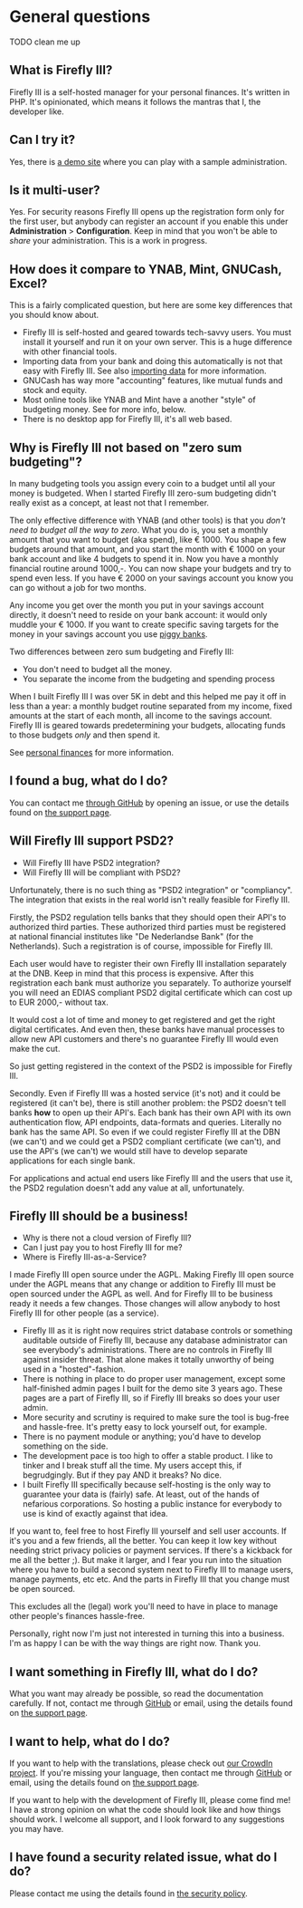 # General questions

TODO clean me up

## What is Firefly III?

Firefly III is a self-hosted manager for your personal finances. It's written in PHP. It's opinionated, which means it follows the mantras that I, the developer like.

## Can I try it?

Yes, there is [a demo site](https://demo.firefly-iii.org/?mtm_campaign=documentation&mtm_kwd=faq-general) where you can play with a sample administration.

## Is it multi-user?

Yes. For security reasons Firefly III opens up the registration form only for the first user, but anybody can register an account if you enable this under **Administration** &gt; **Configuration**. Keep in mind that you won't be able to _share_ your administration. This is a work in progress.

## How does it compare to YNAB, Mint, GNUCash, Excel?

This is a fairly complicated question, but here are some key differences that you should know about.

- Firefly III is self-hosted and geared towards tech-savvy users. You must install it yourself and run it on your own server. This is a huge difference with other financial tools.
- Importing data from your bank and doing this automatically is not that easy with Firefly III. See also [importing data](../importing-data/index.md) for more information.
- GNUCash has way more "accounting" features, like mutual funds and stock and equity.
- Most online tools like YNAB and Mint have a another "style" of budgeting money. See for more info, below.
- There is no desktop app for Firefly III, it's all web based.

## Why is Firefly III not based on "zero sum budgeting"?

In many budgeting tools you assign every coin to a budget until all your money is budgeted. When I started Firefly III zero-sum budgeting didn't really exist as a concept, at least not that I remember.

The only effective difference with YNAB (and other tools) is that you *don't need to budget all the way to zero*. What you do is, you set a monthly amount that you want to budget (aka spend), like € 1000. You shape a few budgets around that amount, and you start the month with € 1000 on your bank account and like 4 budgets to spend it in. Now you have a monthly financial routine around 1000,-. You can now shape your budgets and try to spend even less. If you have € 2000 on your savings account you know you can go without a job for two months.

Any income you get over the month you put in your savings account directly, it doesn't need to reside on your bank account: it would only muddle your € 1000. If you want to create specific saving targets for the money in your savings account you use [piggy banks](../financial-concepts/piggies.md).

Two differences between zero sum budgeting and Firefly III:

- You don't need to budget all the money.
- You separate the income from the budgeting and spending process

When I built Firefly III I was over 5K in debt and this helped me pay it off in less than a year: a monthly budget routine separated from my income, fixed amounts at the start of each month, all income to the savings account. Firefly III is geared towards predetermining your budgets, allocating funds to those budgets *only* and then spend it.

See [personal finances](../more-information/personal-finances.md) for more information.

## I found a bug, what do I do?

You can contact me [through GitHub](https://github.com/firefly-iii/firefly-iii/) by opening an issue, or use the details found on [the support page](../support/index.md).

## Will Firefly III support PSD2?

* Will Firefly III have PSD2 integration?
* Will Firefly III will be compliant with PSD2?

Unfortunately, there is no such thing as "PSD2 integration" or "compliancy". The integration that exists in the real world isn't really feasible for Firefly III.

Firstly, the PSD2 regulation tells banks that they should open their API's to authorized third parties. These authorized third parties must be registered at national financial institutes like "De Nederlandse Bank" (for the Netherlands). Such a registration is of course, impossible for Firefly III.

Each user would have to register their own Firefly III installation separately at the DNB. Keep in mind that this process is expensive. After this registration each bank must authorize you separately. To authorize yourself you will need an EDIAS compliant PSD2 digital certificate which can cost up to EUR 2000,- without tax.

It would cost a lot of time and money to get registered and get the right digital certificates. And even then, these banks have manual processes to allow new API customers and there's no guarantee Firefly III would even make the cut.

So just getting registered in the context of the PSD2 is impossible for Firefly III.

Secondly. Even if Firefly III was a hosted service (it's not) and it could be registered (it can't be), there is still another problem: the PSD2 doesn't tell banks **how** to open up their API's. Each bank has their own API with its own authentication flow, API endpoints, data-formats and queries. Literally no bank has the same API. So even if we could register Firefly III at the DBN (we can't) and we could get a PSD2 compliant certificate (we can't), and use the API's (we can't) we would still have to develop separate applications for each single bank.

For applications and actual end users like Firefly III and the users that use it, the PSD2 regulation doesn't add any value at all, unfortunately.

## Firefly III should be a business!

* Why is there not a cloud version of Firefly III?
* Can I just pay you to host Firefly III for me?
* Where is Firefly III-as-a-Service?

I made Firefly III open source under the AGPL. Making Firefly III open source under the AGPL means that any change or addition to Firefly III must be open sourced under the AGPL as well. And for Firefly III to be business ready it needs a few changes. Those changes will allow anybody to host Firefly III for other people (as a service).

* Firefly III as it is right now requires strict database controls or something auditable outside of Firefly III, because any database administrator can see everybody's administrations. There are no controls in Firefly III against insider threat. That alone makes it totally unworthy of being used in a "hosted"-fashion.
* There is nothing in place to do proper user management, except some half-finished admin pages I built for the demo site 3 years ago. These pages are a part of Firefly III, so if Firefly III breaks so does your user admin.
* More security and scrutiny is required to make sure the tool is bug-free and hassle-free. It's pretty easy to lock yourself out, for example.
* There is no payment module or anything; you'd have to develop something on the side.
* The development pace is too high to offer a stable product. I like to tinker and I break stuff all the time. My users accept this, if begrudgingly. But if they pay AND it breaks? No dice.
* I built Firefly III specifically because self-hosting is the only way to guarantee your data is (fairly) safe. At least, out of the hands of nefarious corporations. So hosting a public instance for everybody to use is kind of exactly against that idea.

If you want to, feel free to host Firefly III yourself and sell user accounts. If it's you and a few friends, all the better. You can keep it low key without needing strict privacy policies or payment services. If there's a kickback for me all the better ;). But make it larger, and I fear you run into the situation where you have to build a second system next to Firefly III to manage users, manage payments, etc etc. And the parts in Firefly III that you change must be open sourced. 

This excludes all the (legal) work you'll need to have in place to manage other people's finances hassle-free. 

Personally, right now I'm just not interested in turning this into a business. I'm as happy I can be with the way things are right now. Thank you.

## I want something in Firefly III, what do I do?

What you want may already be possible, so read the documentation carefully. If not, contact me through [GitHub](https://github.com/firefly-iii/firefly-iii/) or email, using the details found on [the support page](../support/index.md).

## I want to help, what do I do?

If you want to help with the translations, please check out [our CrowdIn project](https://crowdin.com/project/firefly-iii). If you're missing your language, then contact me through [GitHub](https://github.com/firefly-iii/firefly-iii/) or email, using the details found on [the support page](../support/index.md).

If you want to help with the development of Firefly III, please come find me! I have a strong opinion on what the code should look like and how things should work. I welcome all support, and I look forward to any suggestions you may have.

## I have found a security related issue, what do I do?

Please contact me using the details found in [the security policy](https://github.com/firefly-iii/firefly-iii/security/policy).

